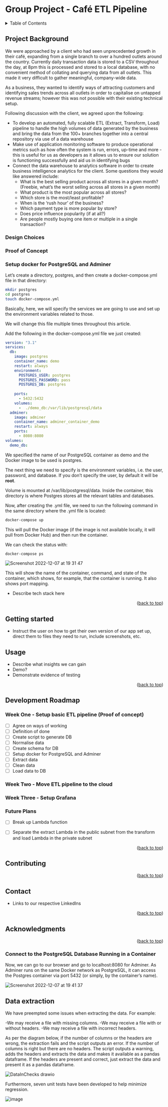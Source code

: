 <a name="readme-top"></a>

# Group Project - Café ETL Pipeline
<!-- TABLE OF CONTENTS -->
<details>
  <summary>Table of Contents</summary>
  <ol>
    <li>
      <a href="#project-background">Project Background</a>
      <ul>
        <li><a href="#design-choices">Design Choices</a></li>
        <li>
        <a href="#proof-of-concept">Proof of Concept</a>
          <ul>
            <li><a href="#setup-docker-for-postgresql-and-adminer">Setup docker for PostgreSQL and Adminer</a></li>
          </ul>
        <li><a href="">
        </li>
      </ul>
    </li>
    <li><a href="#getting-started">Getting Started</a></li>
    <li><a href="#usage">Usage</a></li>
    <li>
      <a href="#development-roadmap">Development Roadmap</a>
      <ul>
        <li><a href="#week-one-%2D-setup-proof-of-concept-etl-pipeline">Week One - Setup proof of concept ETL pipeline</a></li>
        <li><a href="#week-two-%2D-move-etl-pipeline-to-the-cloud">Week Two - Move ETL pipeline to the cloud</a></li>
        <li><a href="#week-three-%2D-setup-grafana">Week Three - Setup Grafana</a></li>
        <li><a href="#future-plans">Setup Grafana</a></li>
        </ul>
      </li>
    <li><a href="#contributing">Contributing</a></li>
    <li><a href="#contact">Contact</a></li>
    <li><a href="#acknowledgments">Acknowledgments</a></li>
    <li></li>
    # Slot these in where appropriate
  </ol>
</details>

<!-- PROJECT BACKGROUND -->
## Project Background
We were approached by a client who had seen unprecedented growth in their café, expanding from a single branch to over a hundred outlets around the country. Currently daily transaction data is stored to a CSV throughout the day, at 8pm this is processed and stored to a local database, with no convenient method of collating and querying data from all outlets. This made it very difficult to gather meaningful, company-wide data. 

As a business, they wanted to identify ways of attracting customers and identifying sales trends across all outlets in order to capitalise on untapped revenue streams; however this was not possible with their existing technical setup.

Following discussion with the client, we agreed upon the following:
-  To develop an automated, fully scalable ETL (Extract, Transform, Load) pipeline to handle the high volumes of data generated by the business and bring the data from the 100+ branches together into a central repository via use of a data warehouse
- Make use of application monitoring software to produce operational metrics such as how often the system is run, errors, up-time and more - this is useful for us as developers as it allows us to ensure our solution is functioning successfully and aid us in identifying bugs
- Connect the data warehouse to analytics software in order to create business intelligence analytics for the client. Some questions they would like answered include:
  - What is the best selling product across all stores in a given month? (Freebie, what’s the worst selling across all stores in a given month)
  - What product is the most popular across all stores?
  - Which store is the most/least profitable?
  - When is the ‘rush hour’ of the business?
  - Which payment type is more popular by store?
  - Does price influence popularity (if at all?)
  - Are people mostly buying one item or multiple in a single transaction? 



### Design Choices
### Proof of Concept
### Setup docker for PostgreSQL and Adminer
Let’s create a directory, postgres, and then create a docker-compose.yml file in that directory:

```bash
mkdir postgres
cd postgres
touch docker-compose.yml
```

Basically, here, we will specify the services we are going to use and set up the environment variables related to those.

We will change this file multiple times throughout this article.

Add the following in the docker-compose.yml file we just created:

```yaml
version: "3.1"
services:
  db:
    image: postgres
    container_name: demo
    restart: always
    environment:
      POSTGRES_USER: postgres
      POSTGRES_PASSWORD: pass
      POSTGRES_DB: postgres
      
    ports:
      - 5432:5432
    volumes:
      -  ./demo_db:/var/lib/postgresql/data
  adminer:
    image: adminer
    container_name: adminer_container_demo
    restart: always
    ports:
      - 8080:8080
volumes:
  demo_db:
  ```

We specified the name of our PostgreSQL container as demo and the Docker image to be used is postgres.

The next thing we need to specify is the environment variables, i.e. the user, password, and database. If you don’t specify the user, by default it will be <b>root</b>.

Volume is mounted at /var/lib/postgresql/data. Inside the container, this directory is where Postgres stores all the relevant tables and databases.

Now, after creating the .yml file, we need to run the following command in the same directory where the .yml file is located:

```bash
docker-compose up
```

This will pull the Docker image (if the image is not available locally, it will pull from Docker Hub) and then run the container.

We can check the status with:

```bash
docker-compose ps
```
![Screenshot 2022-12-07 at 19 31 47](https://user-images.githubusercontent.com/113560228/206277976-688302ec-2713-435a-9d34-8f911ed71819.png)

This will show the name of the container, command, and state of the container, which shows, for example, that the container is running. It also shows port mapping.
- Describe tech stack here

<p align="right">(<a href="#readme-top">back to top</a>)</p>

## Getting started
- Instruct the user on how to get their own version of our app set up, direct them to files they need to run, include screenshots, etc.

## Usage
- Describe what insights we can gain
- Demo?
- Demonstrate evidence of testing

<p align="right">(<a href="#readme-top">back to top</a>)</p>

## Development Roadmap
### Week One - Setup basic ETL pipeline (Proof of concept)
- [ ] Agree on ways of working
- [ ] Definition of done
- [ ] Create script to generate DB
- [ ] Normalise data
- [ ] Create schema for DB
- [ ] Setup docker for PostgreSQL and Adminer
- [ ] Extract data
- [ ] Clean data
- [ ] Load data to DB

### Week Two - Move ETL pipeline to the cloud

### Week Three - Setup Grafana

### Future Plans
- [ ] Break up Lambda function 
- [ ] Separate the extract Lambda in the public subnet from the transform and load Lambda in the private subnet



<p align="right">(<a href="#readme-top">back to top</a>)</p>

## Contributing

<p align="right">(<a href="#readme-top">back to top</a>)</p>

## Contact
- Links to our respective LinkedIns

<p align="right">(<a href="#readme-top">back to top</a>)</p>

## Acknowledgments

<p align="right">(<a href="#readme-top">back to top</a>)</p>



### Connect to the PostgreSQL Database Running in a Container

Now, we can go to our browser and go to localhost:8080 for Adminer. As Adminer runs on the same Docker network as PostgreSQL, it can access the Postgres container via port 5432 (or simply, by the container’s name).

![Screenshot 2022-12-07 at 19 41 37](https://user-images.githubusercontent.com/113560228/206280979-f1cfb886-e6a9-458e-abff-f5fd53bb4f9c.png)

## Data extraction

We have preempted some issues when extracting the data. For example:

-We may receive a file with missing columns.
-We may receive a file with or without headers. 
-We may receive a file with incorrect headers.

As per the diagram below, if the number of columns or the headers are wrong, the extraction fails and the script outputs an error. 
If the number of columns is right but there are no headers. The script outputs a warning, adds the headers and extracts the data and makes it available as a pandas dataframe.
If the headers are present and correct, just extract the data and present it as a pandas dataframe.

![DataInChecks drawio](https://user-images.githubusercontent.com/116560975/207384408-c7846e88-62be-4846-9258-e5805449943e.png)

Furthermore, seven unit tests have been developed to help minimize regression.

![image](https://user-images.githubusercontent.com/116560975/207386669-ed25ddb8-a9fe-4392-bb75-8558d8e84a56.png)


